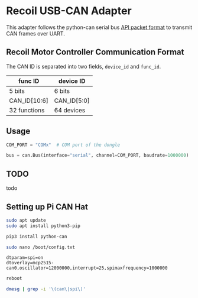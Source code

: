# Recoil USB-CAN Adapter

This adapter follows the python-can serial bus [API packet format](https://python-can.readthedocs.io/en/stable/interfaces/serial.html#serial-frame-format) to transmit CAN frames over UART.

## Recoil Motor Controller Communication Format

The CAN ID is separated into two fields, `device_id` and `func_id`. 

| func ID      | device ID    |
| ------------ | ------------ |
| 5 bits       | 6 bits       |
| CAN_ID[10:6] | CAN_ID[5:0]  |
| 32 functions | 64 devices   |


## Usage

```Python
COM_PORT = "COMx"  # COM port of the dongle

bus = can.Bus(interface="serial", channel=COM_PORT, baudrate=1000000)

```

## TODO

todo



## Setting up Pi CAN Hat

```bash
sudo apt update
sudo apt install python3-pip
```

```bash
pip3 install python-can
```

```bash
sudo nano /boot/config.txt
```

```
dtparam=spi=on
dtoverlay=mcp2515-can0,oscillator=12000000,interrupt=25,spimaxfrequency=1000000
```


```bash
reboot
```


```bash
dmesg | grep -i '\(can\|spi\)'
```

